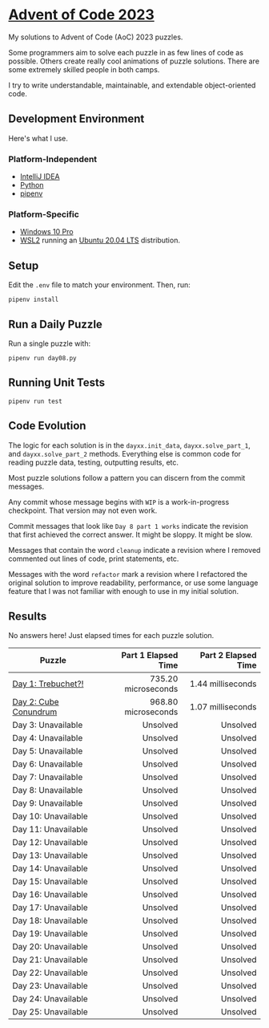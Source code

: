 # [Advent of Code 2023](https://adventofcode.com/2023)

My solutions to Advent of Code (AoC) 2023 puzzles.

Some programmers aim to solve each puzzle in as few lines of code as possible.
Others create really cool animations of puzzle solutions. There are some
extremely skilled people in both camps.

I try to write understandable, maintainable, and extendable object-oriented
code.

## Development Environment

Here's what I use.

### Platform-Independent

* [IntelliJ IDEA](https://www.jetbrains.com/idea/)
* [Python](https://www.python.org/)
* [pipenv](https://pipenv.pypa.io/en/latest/)

### Platform-Specific

* [Windows 10 Pro](https://www.microsoft.com/en-us/software-download/windows10)
* [WSL2](https://learn.microsoft.com/en-us/windows/wsl/install) running
  an [Ubuntu 20.04 LTS](https://ubuntu.com/) distribution.

## Setup
Edit the `.env` file to match your environment. Then, run:

    pipenv install

## Run a Daily Puzzle

Run a single puzzle with:

    pipenv run day08.py

## Running Unit Tests

    pipenv run test

## Code Evolution

The logic for each solution is in the `dayxx.init_data`, `dayxx.solve_part_1`,
and `dayxx.solve_part_2` methods. Everything else is common code for reading
puzzle data, testing, outputting results, etc.

Most puzzle solutions follow a pattern you can discern from the commit
messages.

Any commit whose message begins with `WIP` is a work-in-progress checkpoint.
That version may not even work.

Commit messages that look like `Day 8 part 1 works` indicate the revision
that first achieved the correct answer. It might be sloppy. It might be slow.

Messages that contain the word `cleanup` indicate a revision where I removed
commented out lines of code, print statements, etc.

Messages with the word `refactor` mark a revision where I refactored the
original solution to improve readability, performance, or use some language
feature that I was not familiar with enough to use in my initial solution. 

## Results

No answers here! Just elapsed times for each puzzle solution.

| Puzzle                                                    | Part 1 Elapsed Time | Part 2 Elapsed Time |
|-----------------------------------------------------------|--------------------:|--------------------:|
| [Day 1: Trebuchet?!](https://adventofcode.com/2023/1)     | 735.20 microseconds |   1.44 milliseconds |
| [Day  2: Cube Conundrum](https://adventofcode.com/2023/2) | 968.80 microseconds |   1.07 milliseconds |
| Day  3: Unavailable                                       |            Unsolved |            Unsolved |
| Day  4: Unavailable                                       |            Unsolved |            Unsolved |
| Day  5: Unavailable                                       |            Unsolved |            Unsolved |
| Day  6: Unavailable                                       |            Unsolved |            Unsolved |
| Day  7: Unavailable                                       |            Unsolved |            Unsolved |
| Day  8: Unavailable                                       |            Unsolved |            Unsolved |
| Day  9: Unavailable                                       |            Unsolved |            Unsolved |
| Day 10: Unavailable                                       |            Unsolved |            Unsolved |
| Day 11: Unavailable                                       |            Unsolved |            Unsolved |
| Day 12: Unavailable                                       |            Unsolved |            Unsolved |
| Day 13: Unavailable                                       |            Unsolved |            Unsolved |
| Day 14: Unavailable                                       |            Unsolved |            Unsolved |
| Day 15: Unavailable                                       |            Unsolved |            Unsolved |
| Day 16: Unavailable                                       |            Unsolved |            Unsolved |
| Day 17: Unavailable                                       |            Unsolved |            Unsolved |
| Day 18: Unavailable                                       |            Unsolved |            Unsolved |
| Day 19: Unavailable                                       |            Unsolved |            Unsolved |
| Day 20: Unavailable                                       |            Unsolved |            Unsolved |
| Day 21: Unavailable                                       |            Unsolved |            Unsolved |
| Day 22: Unavailable                                       |            Unsolved |            Unsolved |
| Day 23: Unavailable                                       |            Unsolved |            Unsolved |
| Day 24: Unavailable                                       |            Unsolved |            Unsolved |
| Day 25: Unavailable                                       |            Unsolved |            Unsolved |
